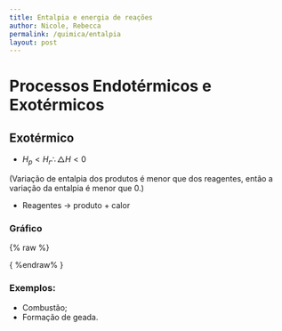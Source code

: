 ```yaml
---
title: Entalpia e energia de reações
author: Nicole, Rebecca
permalink: /quimica/entalpia
layout: post
---
```


# Processos Endotérmicos e Exotérmicos
## Exotérmico
- $H_{p} < H_{r} \therefore \triangle H < 0$

(Variação de entalpia dos produtos é menor que dos reagentes, então a variação da entalpia é menor que 0.)

- Reagentes $\rightarrow$ produto + calor

### Gráfico
{% raw %}
<div id="chart_div"></div>
{ %endraw% }

### Exemplos:
- Combustão;
- Formação de geada.
